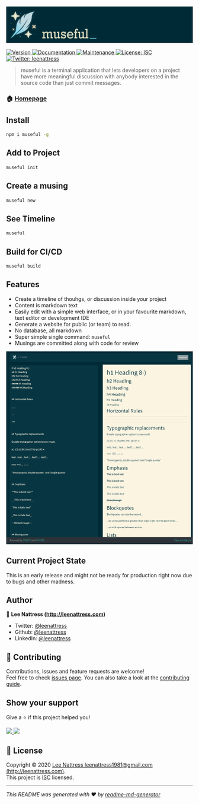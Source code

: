 ![images\header.png](images\header.png)
<p>
  <a href="https://www.npmjs.com/package/museful" target="_blank">
    <img alt="Version" src="https://img.shields.io/npm/v/museful.svg">
  </a>
  <a href="https://github.com/leenattress/museful#readme" target="_blank">
    <img alt="Documentation" src="https://img.shields.io/badge/documentation-yes-brightgreen.svg" />
  </a>
  <a href="https://github.com/leenattress/museful/graphs/commit-activity" target="_blank">
    <img alt="Maintenance" src="https://img.shields.io/badge/Maintained%3F-yes-green.svg" />
  </a>
  <a href="https://github.com/leenattress/museful/blob/master/LICENSE" target="_blank">
    <img alt="License: ISC" src="https://img.shields.io/github/license/leenattress/museful" />
  </a>
  <a href="https://twitter.com/leenattress" target="_blank">
    <img alt="Twitter: leenattress" src="https://img.shields.io/twitter/follow/leenattress.svg?style=social" />
  </a>
</p>

> museful is a terminal application that lets developers on a project have more meaningful discussion with anybody interested in the source code than just commit messages.

### 🏠 [Homepage](https://github.com/leenattress/museful)

## Install

```sh
npm i museful -g
```

## Add to Project

```sh
museful init
```

## Create a musing

```sh
museful new
```

## See Timeline

```sh
museful
```

## Build for CI/CD

```sh
museful build
```

## Features

- Create a timeline of thouhgs, or discussion inside your project
- Content is markdown text
- Easily edit with a simple web interface, or in your favourite markdown, text editor or development IDE
- Generate a website for public (or team) to read.
- No database, all markdown
- Super simple single command: `museful`
- Musings are committed along with code for review

![images\museful-markdown.png](images\museful-markdown.png)

## Current Project State

This is an early release and might not be ready for production right now due to bugs and other madness.

## Author

👤 **Lee Nattress (http://leenattress.com)**

* Twitter: [@leenattress](https://twitter.com/leenattress)
* Github: [@leenattress](https://github.com/leenattress)
* LinkedIn: [@leenattress](https://linkedin.com/in/leenattress)

## 🤝 Contributing

Contributions, issues and feature requests are welcome!<br />Feel free to check [issues page](https://github.com/leenattress/museful/issues). You can also take a look at the [contributing guide](https://github.com/leenattress/museful/blob/master/CONTRIBUTING.md).

## Show your support

Give a ⭐️ if this project helped you!

<a href="https://www.patreon.com/leenattress">
  <img src="https://c5.patreon.com/external/logo/become_a_patron_button@2x.png" width="160">
</a>

<a href="https://ko-fi.com/leenattress">
  <img src="https://i.imgur.com/afJzsuz.png" width="160">
</a>


## 📝 License

Copyright © 2020 [Lee Nattress <leenattress1981@gmail.com> (http://leenattress.com)](https://github.com/leenattress).<br />
This project is [ISC](https://github.com/leenattress/museful/blob/master/LICENSE) licensed.

***
_This README was generated with ❤️ by [readme-md-generator](https://github.com/kefranabg/readme-md-generator)_